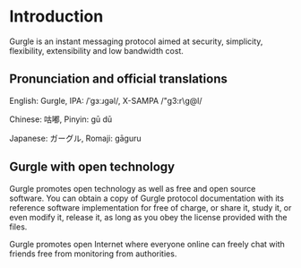 # Introduction

Gurgle is an instant messaging protocol aimed at security, simplicity, flexibility, extensibility and low bandwidth cost.

## Pronunciation and official translations

English: Gurgle, IPA: /ˈɡɜːɹɡəl/, X-SAMPA /&quot;g3:r\g@l/

Chinese: 咕嘟, Pinyin: gū dū

Japanese: ガーグル, Romaji: gāguru

## Gurgle with open technology

Gurgle promotes open technology as well as free and open source software. You can obtain a copy of Gurgle protocol documentation with its reference software implementation for free of charge, or share it, study it, or even modify it, release it, as long as you obey the license provided with the files.

Gurgle promotes open Internet where everyone online can freely chat with friends free from monitoring from authorities.
